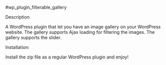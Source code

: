 #wp_plugin_filterable_gallery

Description

A WordPress plugin that let you have an image gallery on your WordPress website.
The gallery supports Ajax loading for filtering the images.
The gallery supports the slider.

Installation:

Install the zip file as a regular WordPress plugin and enjoy!

